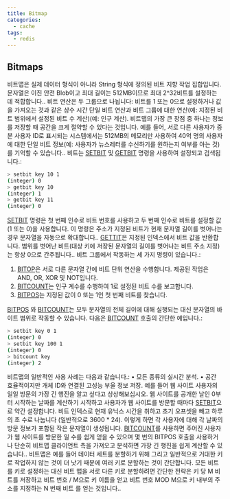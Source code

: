 ```yaml
---
title: Bitmap
categories:
  - cache 
tags:
  - redis 
--- 
```

## Bitmaps
비트맵은 실제 데이터 형식이 아니라 String 형식에 정의된 비트 지향 작업 집합입니다. 문자열은 이진 안전 Blob이고 최대 길이는 512MB이므로 최대 2^32비트를 설정하는 데 적합합니다..
비트 연산은 두 그룹으로 나뉩니다: 비트를 1 또는 0으로 설정하거나 값을 가져오는 것과 같은 상수 시간 단일 비트 연산과 비트 그룹에 대한 연산(예: 지정된 비트 범위에서 설정된 비트 수 계산)(예: 인구 계산).
비트맵의 가장 큰 장점 중 하나는 정보를 저장할 때 공간을 크게 절약할 수 있다는 것입니다. 예를 들어, 서로 다른 사용자가 증분 사용자 ID로 표시되는 시스템에서는 512MB의 메모리만 사용하여 40억 명의 사용자에 대한 단일 비트 정보(예: 사용자가 뉴스레터를 수신하기를 원하는지 여부를 아는 것)를 기억할 수 있습니다..
비트는 [SETBIT](https://redis.io/commands/setbit) 및 [GETBIT](https://redis.io/commands/getbit) 명령을 사용하여 설정되고 검색됩니다.:
```bash
> setbit key 10 1
(integer) 0
> getbit key 10
(integer) 1
> getbit key 11
(integer) 0
```
[SETBIT](https://redis.io/commands/setbit) 명령은 첫 번째 인수로 비트  번호를 사용하고 두 번째 인수로 비트를 설정할 값(1 또는 0)을 사용합니다. 이 명령은 주소가 지정된 비트가 현재 문자열 길이를 벗어나는 경우 문자열을 자동으로 확대합니다..
[GETTIT](https://redis.io/commands/gettit)은 지정된 인덱스에서 비트 값을 반환합니다. 범위를 벗어난 비트(대상 키에 저장된 문자열의 길이를 벗어나는 비트 주소 지정)는 항상 0으로 간주됩니다..
비트 그룹에서 작동하는 세 가지 명령이 있습니다.:  
1.	 [BITOP](https://redis.io/commands/bitop)은 서로 다른 문자열 간에 비트 단위 연산을 수행합니다. 제공된 작업은 AND, OR, XOR 및 NOT입니다.  
2.	 [BITCOUNT](https://redis.io/commands/bitcount)는 인구 계수를 수행하여 1로 설정된 비트 수를 보고합니다.  
3.	 [BITPOS](https://redis.io/commands/bitops)는 지정된 값이 0 또는 1인 첫 번째 비트를 찾습니다.  

[BITPOS](https://redis.io/commands/bitpos)  와 [BITCOUNT](https://redis.io/commands/bitcount)는 모두 문자열의  전체 길이에 대해 실행되는 대신 문자열의 바이트 범위로 작동할 수 있습니다. 다음은 [BITCOUNT](https://redis.io/commands/bitcount) 호출의 간단한 예입니다.:
```bash
> setbit key 0 1
(integer) 0
> setbit key 100 1
(integer) 0
> bitcount key
(integer) 2
```
비트맵의 일반적인 사용 사례는 다음과 같습니다.:
•	모든 종류의 실시간 분석.
•	공간 효율적이지만 개체 ID와 연결된 고성능 부울 정보 저장.
예를 들어 웹 사이트 사용자의 일일 방문의 가장 긴 행진을 알고 싶다고 상상해보십시오. 웹 사이트를 공개한 날인 0부터 시작하는 날짜를 계산하기 시작하고  사용자가 웹 사이트를 방문할 때마다 [SETBIT](https://redis.io/commands/setbit)으로 약간 설정합니다. 비트 인덱스로 현재 유닉스 시간을 취하고 초기 오프셋을 빼고 하루의 초 수로 나눕니다 (일반적으로 3600 * 24).
이렇게 하면 각 사용자에 대해 각 날짜의 방문 정보가 포함된 작은 문자열이 생성됩니다. [BITCOUNT](https://redis.io/commands/bitcount)를 사용하면  주어진 사용자가 웹 사이트를 방문한 일 수를 쉽게 얻을 수 있으며 몇 번의 BITPOS 호출을 사용하거나  단순히 비트맵 클라이언트 측을 가져오고 분석하면 가장 긴 행진을 쉽게 계산할 수 있습니다..
비트맵은 예를 들어 데이터 세트를 분할하기 위해 그리고 일반적으로 거대한 키로 작업하지 않는 것이 더 낫기 때문에 여러 키로 분할하는 것이 간단합니다. 모든 비트를 키로 설정하는 대신 비트 맵을 서로 다른 키로 분할하려면 간단한 전략은 키 당 M 비트를 저장하고 비트 번호 / M으로 키 이름을 얻고 비트 번호 MOD M으로 키 내부의 주소를 지정하는 N 번째 비트  를 얻는 것입니다..
